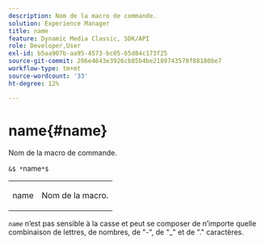 ```yaml
---
description: Nom de la macro de commande.
solution: Experience Manager
title: name
feature: Dynamic Media Classic, SDK/API
role: Developer,User
exl-id: b5aa907b-aa95-4573-bc05-65d84c173f25
source-git-commit: 206e4643e3926cb85b4be2189743578f88180be7
workflow-type: tm+mt
source-wordcount: '33'
ht-degree: 12%

---
```


# name{#name}

Nom de la macro de commande.

`&$ *`name`*$`

<table id="simpletable_A07C4682275F461BA1F3B7752CE3FAE1"> 
 <tr class="strow"> 
  <td class="stentry"> <p><span class="codeph"> <span class="varname"> name</span></span> </p> </td> 
  <td class="stentry"> <p>Nom de la macro. </p></td> 
 </tr> 
</table>

*`name`* n’est pas sensible à la casse et peut se composer de n’importe quelle combinaison de lettres, de nombres, de &quot;-&quot;, de &quot;_&quot; et de &quot;.&quot; caractères.
